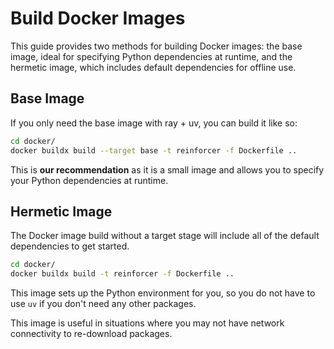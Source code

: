 # Build Docker Images

This guide provides two methods for building Docker images: the base image, ideal for specifying Python dependencies at runtime, and the hermetic image, which includes default dependencies for offline use.

## Base Image

If you only need the base image with ray + uv, you can build it like so:

```sh
cd docker/
docker buildx build --target base -t reinforcer -f Dockerfile ..
```

This is **our recommendation** as it is a small image and allows you to specify your Python dependencies at runtime.

## Hermetic Image

The Docker image build without a target stage will include all of the default dependencies to get started.

```sh
cd docker/
docker buildx build -t reinforcer -f Dockerfile ..
```

This image sets up the Python environment for you, so you do not have to use `uv` if you don't need
any other packages.

This image is useful in situations where you may not have network connectivity to re-download packages.
